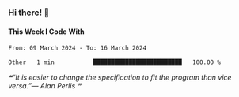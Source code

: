 ### Hi there! 👋

#### This Week I Code With
<!--START_SECTION:waka-->

```txt
From: 09 March 2024 - To: 16 March 2024

Other   1 min           █████████████████████████   100.00 %
```

<!--END_SECTION:waka-->

<!--STARTS_HERE_QUOTE_README-->
<i>❝“It is easier to change the specification to fit the program than vice versa.”— Alan Perlis   ❞</i>
<!--ENDS_HERE_QUOTE_README-->
